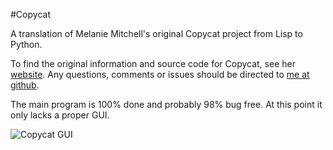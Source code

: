 #Copycat

A translation of Melanie Mitchell's original Copycat project from Lisp to
Python.

To find the original information and source code for Copycat, see her
[website](http://web.cecs.pdx.edu/~mm/). Any questions, comments or
issues should be directed to [me at github](http://github.com/ajhager/).

The main program is 100% done and probably 98% bug free. At this point it only lacks a proper GUI.

![Copycat GUI](http://i.imgur.com/lHMwn.png)